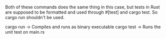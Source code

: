 Both of these commands does the same thing in this case, but tests in Rust are supposed to be formatted and used through #[test] and cargo test. So cargo run shouldn't be used.

cargo run -> Compiles and runs as binary executable
cargo test -> Runs the unit test on main.rs
